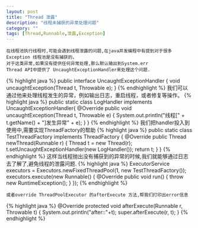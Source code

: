 ```yaml
---
layout: post
title: "Thread 泄露"
description: "线程未捕获的异常处理问题"
category: ""
tags: [Thread,Runnable,泄露,Exception]
---
```

	
	在线程池执行线程时,可能会遇到线程泄露的问题,在java并发编程中有提到对于很多Exception 线程池是没有捕获的，
	对于这类异常,如果没有提供任何异常处理,那么默认输出到System.err 
	Thread API中提供了 UncaughtExceptionHandler来处理这个问题.
{% highlight java %}
	public interface UncaughtExceptionHandler {
        void uncaughtException(Thread t, Throwable e);
    }
{% endhighlight %}
	我们可以通过他来处理线程发生的异常，例如输出日志，重启线程，或者修复等操作。
{% highlight java %}
	public static class LogHandler implements UncaughtExceptionHandler{
		@Override
		public void uncaughtException(Thread t, Throwable e) {
			System.out.println("线程[" + t.getName() + "]发生异常" + e);
		}
	}
{% endhighlight %}
	我们把handler投入到使用中,需要实现ThreadFactory的帮助
{% highlight java %}
	public static class TestThreadFactory implements ThreadFactory {
		@Override
		public Thread newThread(Runnable r) {
			Thread t = new Thread(r);
			t.setUncaughtExceptionHandler(new LogHandler());
			return t;
		}
	}
{% endhighlight %}
	这样当线程抛出没有捕获到的异常的时候,我们就能够通过日志去了解了,避免线程的泄露问题.
{% highlight java %}
	ExecutorService executors = Executors.newFixedThreadPool(1, new TestThreadFactory());
	executors.execute(new Runnable() {
			@Override
			public void run() {
				throw new RuntimeException();
			}
		});
{% endhighlight %}

	或者override ThreadPoolExecutor 的afterExecute 方法,帮我们打印出error信息
{% highlight java %}
	@Override
		protected void afterExecute(Runnable r, Throwable t) {
			System.out.println("after::"+t);
			super.afterExecute(r, t);
		}
{% endhighlight %}

